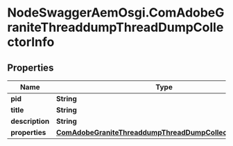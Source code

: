 # NodeSwaggerAemOsgi.ComAdobeGraniteThreaddumpThreadDumpCollectorInfo

## Properties

Name | Type | Description | Notes
------------ | ------------- | ------------- | -------------
**pid** | **String** |  | [optional] 
**title** | **String** |  | [optional] 
**description** | **String** |  | [optional] 
**properties** | [**ComAdobeGraniteThreaddumpThreadDumpCollectorProperties**](ComAdobeGraniteThreaddumpThreadDumpCollectorProperties.md) |  | [optional] 


